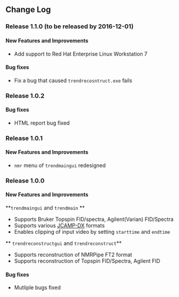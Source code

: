 ## Change Log

### Release 1.1.0 (to be released by 2016-12-01)
#### New Features and Improvements
- Add support to Red Hat Enterprise Linux Workstation 7  

#### Bug fixes
- Fix a bug that caused `trendrecosntruct.exe` fails  

### Release 1.0.2
#### Bug fixes
- HTML report bug fixed  

### Release 1.0.1 
#### New Features and Improvements  
- `nmr` menu of `trendmaingui` redesigned 

### Release 1.0.0 
#### New Features and Improvements  
**`trendmaingui` and `trendmain` **
- Supports Bruker Topspin FID/spectra, Agilent(Varian) FID/Spectra
- Supports various [JCAMP-DX](https://badc.nerc.ac.uk/help/formats/jcamp_dx/) formats 
- Enables clipping of input video by setting `starttime` and `endtime`  

** `trendreconstructgui` and `trendreconstruct`**    
- Supports reconstruction of NMRPipe FT2 format
- Supports reconstruction of Topspin FID/Spectra, Agilent FID

#### Bug fixes
- Mutliple bugs fixed

